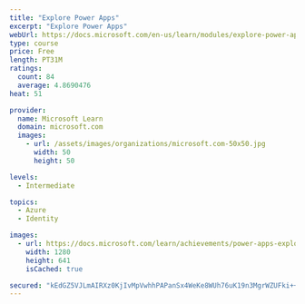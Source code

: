 ```yaml
---
title: "Explore Power Apps"
excerpt: "Explore Power Apps"
webUrl: https://docs.microsoft.com/en-us/learn/modules/explore-power-apps/
type: course
price: Free
length: PT31M
ratings:
  count: 84
  average: 4.8690476
heat: 51

provider:
  name: Microsoft Learn
  domain: microsoft.com
  images:
    - url: /assets/images/organizations/microsoft.com-50x50.jpg
      width: 50
      height: 50

levels:
  - Intermediate

topics:
  - Azure
  - Identity

images:
  - url: https://docs.microsoft.com/learn/achievements/power-apps-explore-social.png
    width: 1280
    height: 641
    isCached: true

secured: "kEdGZ5VJLmAIRXz0KjIvMpVwhhPAPanSx4WeKe8WUh76uK19n3MgrWZUFki++J/96XtwxGQRZkYuUAyA2i5dsECRz4hVSU/082UZFGzt3tN+qWHeiwtGYeO2XD5KQMITxyAakYPPmGetmN72WQFLzL1UzVSbrd1o8DZ+lUcS0ZfLEgTJXd36nuqiFbthNTVUDpiG7ePCUrEMnUPrN9mRgUPE8LYydjoUFMgIgaNpuYiqjLlTX0wqDd6acJFhMM3u34L5k/zzOo5DjoZvNkOkZDnMZHj1k0xZOiQkgwsMINgVUiiIJOrUk4U26hVTpMXXdTBeGIqyiyKL+EXTYgrqpU1VSYi3n/XtPd1hHh7SzIox7dXnqYbWMl7AJSUELo9qlqutEELcYXrm5atf3TZZTnVwtF0YT3fSPB+GkUqH3Vg=;SrUeswbVc+oYV+AHMCgExA=="
---
```


